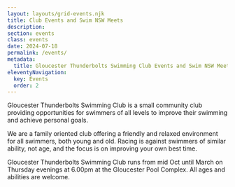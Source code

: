 ```yaml
---
layout: layouts/grid-events.njk
title: Club Events and Swim NSW Meets
description: 
section: events
class: events
date: 2024-07-18
permalink: /events/
metadata:
  title: Gloucester Thunderbolts Swimming Club Events and Swim NSW Meets
eleventyNavigation:
  key: Events
  order: 2
---
```




Gloucester Thunderbolts Swimming Club is a small community club providing opportunities for swimmers of all levels to improve their swimming and achieve personal goals. 

We are a family oriented club offering a friendly and relaxed environment for all swimmers, both young and old. Racing is against swimmers of similar ability, not age, and the focus is on improving your own best time.

Gloucester Thunderbolts Swimming Club runs from mid Oct until March on Thursday evenings at 6.00pm at the Gloucester Pool Complex. All ages and abilities are welcome.



